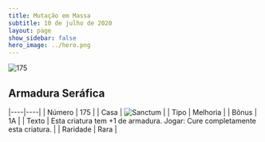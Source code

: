 ```yaml
---
title: Mutação em Massa
subtitle: 10 de julho de 2020
layout: page
show_sidebar: false
hero_image: ../hero.png
---
```


![175](https://cdn.keyforgegame.com/media/card_front/pt/479_175_52GVFM93C74Q_pt.png)

## Armadura Seráfica

|----|----|
| Número | 175 |
| Casa | ![Sanctum](https://archonarcana.com/images/thumb/c/c7/Sanctum.png/22px-Sanctum.png "Santuário") |
| Tipo | Melhoria |
| Bônus | 1A |
| Texto | Esta criatura tem +1 de armadura.  Jogar: Cure completamente esta criatura. |
| Raridade | Rara |
